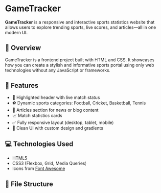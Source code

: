 # GameTracker

**GameTracker** is a responsive and interactive sports statistics website that allows users to explore trending sports, live scores, and articles—all in one modern UI.

## 📌 Overview

GameTracker is a frontend project built with HTML and CSS. It showcases how you can create a stylish and informative sports portal using only web technologies without any JavaScript or frameworks.

## 🚀 Features

- 🎯 Highlighted header with live match status
- ⚽ Dynamic sports categories: Football, Cricket, Basketball, Tennis
- 📰 Articles section for news or blog content
- 📈 Match statistics cards
- ✅ Fully responsive layout (desktop, tablet, mobile)
- 🎨 Clean UI with custom design and gradients

## 💻 Technologies Used

- HTML5
- CSS3 (Flexbox, Grid, Media Queries)
- Icons from [Font Awesome](https://fontawesome.com/)

## 📂 File Structure

